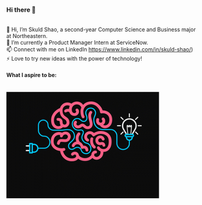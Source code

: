 ### Hi there 👋

<!--
**skuldshao/skuldshao** is a ✨ _special_ ✨ repository because its `README.md` (this file) appears on your GitHub profile.

Here are some ideas to get you started:

- 🔭 I’m currently working on ...
- 🌱 I’m currently learning ...
- 👯 I’m looking to collaborate on ...
- 🤔 I’m looking for help with ...
- 💬 Ask me about ...
- 📫 How to reach me: ...
- 😄 Pronouns: ...
- ⚡ Fun fact: ...
-->

<br /> 👋 Hi, I’m Skuld Shao, a second-year Computer Science and Business major at Northeastern.
<br /> 💼 I’m currently a Product Manager Intern at ServiceNow.
<br /> 📫 Connect with me on LinkedIn https://www.linkedin.com/in/skuld-shao/)
<br /> ⚡ Love to try new ideas with the power of technology!

#### What I aspire to be:
 
<br /> <img src="https://github.com/skuldshao/skuldshao/raw/main/Be_creative.gif" width=400><br>



